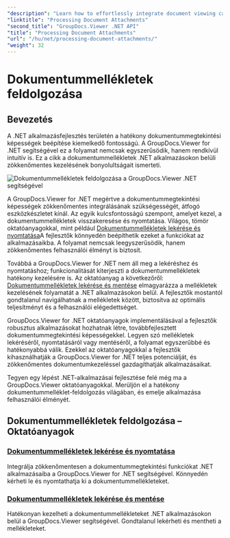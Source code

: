 ```yaml
---
"description": "Learn how to effortlessly integrate document viewing capabilities into your .NET applications using GroupDocs.Viewer. Manage document attachments efficiently."
"linktitle": "Processing Document Attachments"
"second_title": "GroupDocs.Viewer .NET API"
"title": "Processing Document Attachments"
"url": "/hu/net/processing-document-attachments/"
"weight": 32
---
```


# Dokumentummellékletek feldolgozása

## Bevezetés

A .NET alkalmazásfejlesztés területén a hatékony dokumentummegtekintési képességek beépítése kiemelkedő fontosságú. A GroupDocs.Viewer for .NET segítségével ez a folyamat nemcsak egyszerűsödik, hanem rendkívül intuitív is. Ez a cikk a dokumentummellékletek .NET alkalmazásokon belüli zökkenőmentes kezelésének bonyolultságait ismerteti.

![Dokumentummellékletek feldolgozása a GroupDocs.Viewer .NET segítségével](/viewer/processing-document-attachments/image.png)

A GroupDocs.Viewer for .NET megértve a dokumentummegtekintési képességek zökkenőmentes integrálásának szükségességét, átfogó eszközkészletet kínál. Az egyik kulcsfontosságú szempont, amelyet kezel, a dokumentummellékletek visszakeresése és nyomtatása. Világos, tömör oktatóanyagokkal, mint például [Dokumentummellékletek lekérése és nyomtatása](./retrieve-and-print-attachments/)A fejlesztők könnyedén beépíthetik ezeket a funkciókat az alkalmazásaikba. A folyamat nemcsak leegyszerűsödik, hanem zökkenőmentes felhasználói élményt is biztosít.

Továbbá a GroupDocs.Viewer for .NET nem áll meg a lekéréshez és nyomtatáshoz; funkcionalitását kiterjeszti a dokumentummellékletek hatékony kezelésére is. Az oktatóanyag a következőről: [Dokumentummellékletek lekérése és mentése](./retrieve-and-save-attachments/) elmagyarázza a mellékletek kezelésének folyamatát a .NET alkalmazásokon belül. A fejlesztők mostantól gondtalanul navigálhatnak a mellékletek között, biztosítva az optimális teljesítményt és a felhasználói elégedettséget.

GroupDocs.Viewer for .NET oktatóanyagok implementálásával a fejlesztők robusztus alkalmazásokat hozhatnak létre, továbbfejlesztett dokumentummegtekintési képességekkel. Legyen szó mellékletek lekéréséről, nyomtatásáról vagy mentéséről, a folyamat egyszerűbbé és hatékonyabbá válik. Ezekkel az oktatóanyagokkal a fejlesztők kihasználhatják a GroupDocs.Viewer for .NET teljes potenciálját, és zökkenőmentes dokumentumkezeléssel gazdagíthatják alkalmazásaikat.

Tegyen egy lépést .NET-alkalmazásai fejlesztése felé még ma a GroupDocs.Viewer oktatóanyagokkal. Merüljön el a hatékony dokumentummelléklet-feldolgozás világában, és emelje alkalmazása felhasználói élményét.

## Dokumentummellékletek feldolgozása – Oktatóanyagok
### [Dokumentummellékletek lekérése és nyomtatása](./retrieve-and-print-attachments/)
Integrálja zökkenőmentesen a dokumentummegtekintési funkciókat .NET alkalmazásaiba a GroupDocs.Viewer for .NET segítségével. Könnyedén kérheti le és nyomtathatja ki a dokumentummellékleteket.
### [Dokumentummellékletek lekérése és mentése](./retrieve-and-save-attachments/)
Hatékonyan kezelheti a dokumentummellékleteket .NET alkalmazásokon belül a GroupDocs.Viewer segítségével. Gondtalanul lekérheti és mentheti a mellékleteket.